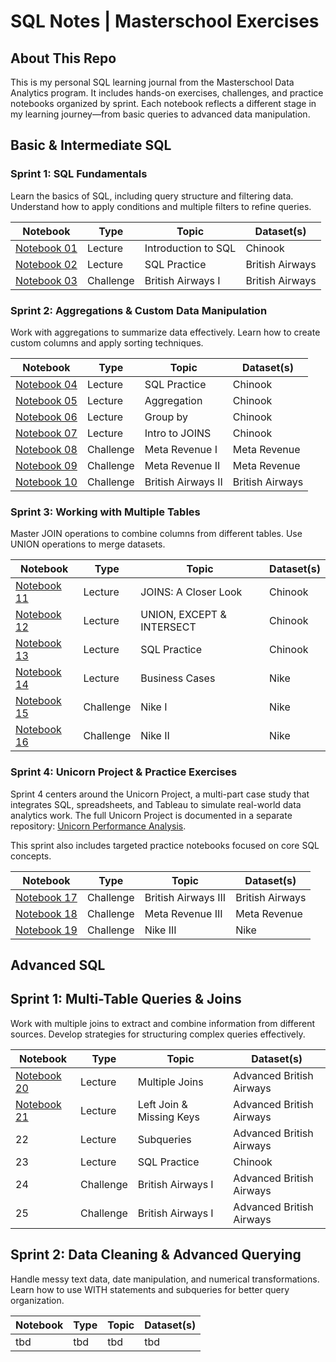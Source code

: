 # SQL Notes | Masterschool Exercises

## About This Repo

This is my personal SQL learning journal from the Masterschool Data Analytics program. It includes hands-on exercises, challenges, and practice notebooks organized by sprint. Each notebook reflects a different stage in my learning journey—from basic queries to advanced data manipulation.

## Basic & Intermediate SQL

### Sprint 1: SQL Fundamentals

Learn the basics of SQL, including query structure and filtering data. Understand how to apply conditions and multiple filters to refine queries.

| Notebook | Type | Topic | Dataset(s) |
| --- | --- | --- | --- |
| [Notebook 01](/notebooks/01_introduction_to_sql.ipynb) | Lecture | Introduction to SQL | Chinook |
| [Notebook 02](/notebooks/02_practice_british_airways.ipynb) | Lecture | SQL Practice | British Airways |
| [Notebook 03](/notebooks/03_challenge_british_airways_1.ipynb) | Challenge | British Airways I | British Airways |

### Sprint 2: Aggregations & Custom Data Manipulation

Work with aggregations to summarize data effectively. Learn how to create custom columns and apply sorting techniques.

| Notebook | Type | Topic | Dataset(s) |
| --- | --- | --- | --- |
| [Notebook 04](/notebooks/04_practice_chinook.ipynb) | Lecture | SQL Practice | Chinook |
| [Notebook 05](/notebooks/05_aggregation.ipynb) | Lecture | Aggregation | Chinook |
| [Notebook 06](/notebooks/06_group_by.ipynb) | Lecture | Group by | Chinook |
| [Notebook 07](/notebooks/07_intro_to_joins.ipynb) | Lecture | Intro to JOINS | Chinook |
| [Notebook 08](/notebooks/08_challenge_meta_revenue_1.ipynb) | Challenge | Meta Revenue I | Meta Revenue |
| [Notebook 09](/notebooks/09_challenge_meta_revenue_2.ipynb) | Challenge | Meta Revenue II | Meta Revenue |
| [Notebook 10](/notebooks/10_challenge_british_airways_2.ipynb) | Challenge | British Airways II | British Airways |

### Sprint 3: Working with Multiple Tables

Master JOIN operations to combine columns from different tables. Use UNION operations to merge datasets.

| Notebook | Type | Topic | Dataset(s) |
| --- | --- | --- | --- |
| [Notebook 11](/notebooks/11_joins_closer_look.ipynb) | Lecture | JOINS: A Closer Look | Chinook |
| [Notebook 12](/notebooks/12_unions_except_intersect.ipynb) | Lecture | UNION, EXCEPT & INTERSECT | Chinook |
| [Notebook 13](/notebooks/13_practice_chinook.ipynb) | Lecture | SQL Practice | Chinook |
| [Notebook 14](/notebooks/14_business_case_nike.ipynb) | Lecture | Business Cases | Nike |
| [Notebook 15](/notebooks/15_challenge_nike_1.ipynb) | Challenge | Nike I | Nike |
| [Notebook 16](/notebooks/16_challenge_nike_2.ipynb) | Challenge | Nike II | Nike |

### Sprint 4: Unicorn Project & Practice Exercises

Sprint 4 centers around the Unicorn Project, a multi-part case study that integrates SQL, spreadsheets, and Tableau to simulate real-world data analytics work. The full Unicorn Project is documented in a separate repository: [Unicorn Performance Analysis](https://github.com/krauseannelize/da-ms-unicorn-performance).

This sprint also includes targeted practice notebooks focused on core SQL concepts.

| Notebook | Type | Topic | Dataset(s) |
| --- | --- | --- | --- |
| [Notebook 17](/notebooks/17_challenge_british_airways_3.ipynb) | Challenge | British Airways III | British Airways |
| [Notebook 18](/notebooks/18_challenge_meta_revenue_3.ipynb) | Challenge | Meta Revenue III | Meta Revenue |
| [Notebook 19](/notebooks/19_challenge_nike_3.ipynb) | Challenge | Nike III | Nike |

## Advanced SQL

## Sprint 1: Multi-Table Queries & Joins

Work with multiple joins to extract and combine information from different sources. Develop strategies for structuring complex queries effectively.

| Notebook | Type | Topic | Dataset(s) |
| --- | --- | --- | --- |
| [Notebook 20](/notebooks/20_multiple_joins.ipynb) | Lecture | Multiple Joins | Advanced British Airways |
| [Notebook 21](/notebooks/21_left_joins_missing_keys.ipynb) | Lecture | Left Join & Missing Keys | Advanced British Airways |
| 22 | Lecture | Subqueries | Advanced British Airways |
| 23 | Lecture | SQL Practice | Chinook |
| 24 | Challenge | British Airways I | Advanced British Airways |
| 25 | Challenge | British Airways I | Advanced British Airways |

## Sprint 2: Data Cleaning & Advanced Querying

Handle messy text data, date manipulation, and numerical transformations. Learn how to use WITH statements and subqueries for better query organization.

| Notebook | Type | Topic | Dataset(s) |
| --- | --- | --- | --- |
| tbd | tbd | tbd | tbd |
